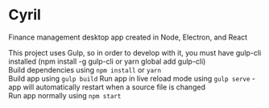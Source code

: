 # Cyril
Finance management desktop app created in Node, Electron, and React

This project uses Gulp, so in order to develop with it, you must have gulp-cli installed (npm install -g gulp-cli or yarn global add gulp-cli)  
Build dependencies using `npm install` or `yarn`  
Build app using `gulp build`
Run app in live reload mode using `gulp serve` - app will automatically restart when a source file is changed  
Run app normally using `npm start`  
